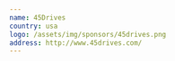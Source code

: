 ```yaml
---
name: 45Drives
country: usa
logo: /assets/img/sponsors/45drives.png
address: http://www.45drives.com/
---
```

